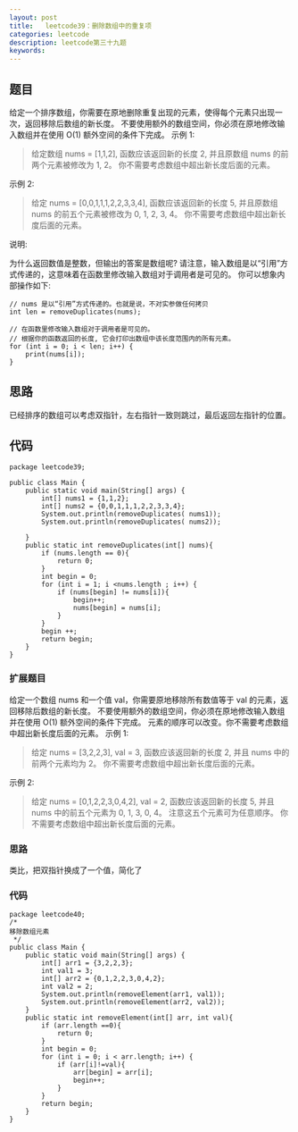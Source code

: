 ```yaml
---
layout: post
title:   leetcode39：删除数组中的重复项
categories: leetcode
description: leetcode第三十九题
keywords: 
---
```



## 题目

给定一个排序数组，你需要在原地删除重复出现的元素，使得每个元素只出现一次，返回移除后数组的新长度。
不要使用额外的数组空间，你必须在原地修改输入数组并在使用 O(1) 额外空间的条件下完成。
示例 1:

> 给定数组 nums = [1,1,2], 
> 函数应该返回新的长度 2, 并且原数组 nums 的前两个元素被修改为 1, 2。 
> 你不需要考虑数组中超出新长度后面的元素。

示例 2:

> 给定 nums = [0,0,1,1,1,2,2,3,3,4],
> 函数应该返回新的长度 5, 并且原数组 nums 的前五个元素被修改为 0, 1, 2, 3, 4。
> 你不需要考虑数组中超出新长度后面的元素。

说明:

为什么返回数值是整数，但输出的答案是数组呢?
请注意，输入数组是以“引用”方式传递的，这意味着在函数里修改输入数组对于调用者是可见的。
你可以想象内部操作如下:

```
// nums 是以“引用”方式传递的。也就是说，不对实参做任何拷贝
int len = removeDuplicates(nums);

// 在函数里修改输入数组对于调用者是可见的。
// 根据你的函数返回的长度, 它会打印出数组中该长度范围内的所有元素。
for (int i = 0; i < len; i++) {
    print(nums[i]);
}
```

## 思路

已经排序的数组可以考虑双指针，左右指针一致则跳过，最后返回左指针的位置。

## 代码



	package leetcode39;
	
	public class Main {
	    public static void main(String[] args) {
	        int[] nums1 = {1,1,2};
	        int[] nums2 = {0,0,1,1,1,2,2,3,3,4};
	        System.out.println(removeDuplicates( nums1));
	        System.out.println(removeDuplicates( nums2));
	
	    }
	    public static int removeDuplicates(int[] nums){
	        if (nums.length == 0){
	            return 0;
	        }
	        int begin = 0;
	        for (int i = 1; i <nums.length ; i++) {
	            if (nums[begin] != nums[i]){
	                begin++;
	                nums[begin] = nums[i];
	            }
	        }
	        begin ++;
	        return begin;
	    }
	}

### 扩展题目

给定一个数组 nums 和一个值 val，你需要原地移除所有数值等于 val 的元素，返回移除后数组的新长度。
不要使用额外的数组空间，你必须在原地修改输入数组并在使用 O(1) 额外空间的条件下完成。
元素的顺序可以改变。你不需要考虑数组中超出新长度后面的元素。
示例 1:

> 给定 nums = [3,2,2,3], val = 3,
> 函数应该返回新的长度 2, 并且 nums 中的前两个元素均为 2。
> 你不需要考虑数组中超出新长度后面的元素。

示例 2:

> 给定 nums = [0,1,2,2,3,0,4,2], val = 2,
> 函数应该返回新的长度 5, 并且 nums 中的前五个元素为 0, 1, 3, 0, 4。
> 注意这五个元素可为任意顺序。
> 你不需要考虑数组中超出新长度后面的元素。

### 思路

类比，把双指针换成了一个值，简化了

### 代码

```
package leetcode40;
/*
移除数组元素
 */
public class Main {
    public static void main(String[] args) {
        int[] arr1 = {3,2,2,3};
        int val1 = 3;
        int[] arr2 = {0,1,2,2,3,0,4,2};
        int val2 = 2;
        System.out.println(removeElement(arr1, val1));
        System.out.println(removeElement(arr2, val2));
    }
    public static int removeElement(int[] arr, int val){
        if (arr.length ==0){
            return 0;
        }
        int begin = 0;
        for (int i = 0; i < arr.length; i++) {
            if (arr[i]!=val){
                arr[begin] = arr[i];
                begin++;
            }
        }
        return begin;
    }
}

```

